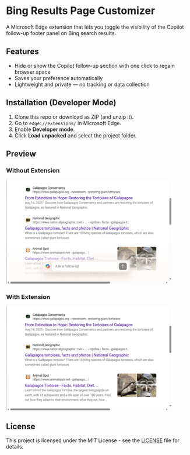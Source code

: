 # Bing Results Page Customizer
A Microsoft Edge extension that lets you toggle the visibility of the Copilot follow-up footer panel on Bing search results.

## Features
- Hide or show the Copilot follow-up section with one click to regain browser space
- Saves your preference automatically
- Lightweight and private — no tracking or data collection

## Installation (Developer Mode)
1. Clone this repo or download as ZIP (and unzip it).
2. Go to `edge://extensions/` in Microsoft Edge.
3. Enable **Developer mode**.
4. Click **Load unpacked** and select the project folder.

## Preview
### Without Extension
<img src="screenshots/screenshotWithoutCustomization(extensionOff)resize1280.png" alt="Without Extension" width="90%"/>  

### With Extension
<img src="screenshots/screenshotWithCustomization(extensionOn)resize1280.png" alt="With Extension" width="90%"/>  

## License
This project is licensed under the MIT License - see the [LICENSE](LICENSE) file for details.
